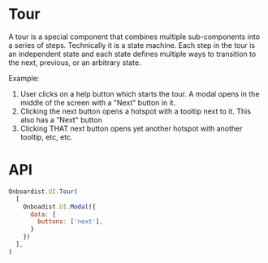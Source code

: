# Tour

A tour is a special component that combines multiple sub-components into a series of steps. Technically it is a
state machine. Each step in the tour is an independent state and each state defines multiple ways to transition to the
next, previous, or an arbitrary state.

Example:

1. User clicks on a help button which starts the tour. A modal opens in the middle of the screen with a "Next" button in it.
2. Clicking the next button opens a hotspot with a tooltip next to it. This also has a "Next" button
3. Clicking THAT next button opens yet another hotspot with another tooltip, etc, etc.

# API

```js
Onboardist.UI.Tour(
  [
    Onboadist.UI.Modal({
      data: {
        buttons: ['next'],
      }
    })
  ],
)
```